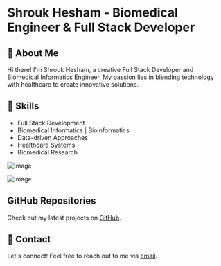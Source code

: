 # Shrouk Hesham - Biomedical Engineer & Full Stack Developer

## 🌸 About Me

Hi there! I'm Shrouk Hesham, a creative Full Stack Developer and Biomedical Informatics Engineer. My passion lies in blending technology with healthcare to create innovative solutions.

## 🚀 Skills

- Full Stack Development
- Biomedical Informatics | Bioinformatics
- Data-driven Approaches
- Healthcare Systems
- Biomedical Research

![image](https://github.com/SHrouk-Hesh/SHrouk-Hesh/assets/121517766/7b094497-a146-4ec8-9d6e-d848051eeaf5)

![image](https://github.com/SHrouk-Hesh/SHrouk-Hesh/assets/121517766/57b735e1-421b-4550-8dce-88640c6d5163)


## GitHub Repositories

Check out my latest projects on [GitHub](https://github.com/SHrouk-Hesh).

## 💌 Contact

Let's connect! Feel free to reach out to me via [email](Shr.Hesham@nu.edu.eg).
